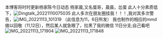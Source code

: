 本博客将时时更新杨家陈今日动态
杨家晨,又名蛋哥，晨晨，怂蛋
此人十分素质低下，![Dingtalk_20221110075035](https://user-images.githubusercontent.com/95086921/201502233-4fc0b28f-eaa5-43d9-9e93-0eebae7ed888.jpg)
此人多次在朋友圈挂我！！！,我对其多次警告，![IMG_20221113_101319](https://user-images.githubusercontent.com/95086921/201502329-da6c48a1-9359-4ae2-8287-31fa9fec99d0.jpg)
（此信息为11，6日所发）
我也制作的相应的mmd做以回敬（11,12日），然后某人就急眼了，拉黑了我的微信
11日分支;自己看吧
![IMG_20221113_171904](https://user-images.githubusercontent.com/95086921/201514750-685fccf2-1ef3-46ef-a74d-9397701f41b9.jpg)
![IMG_20221113_171848](https://user-images.githubusercontent.com/95086921/201514755-caced20a-1fb7-4345-8f5f-0a70e9d5da60.jpg)
